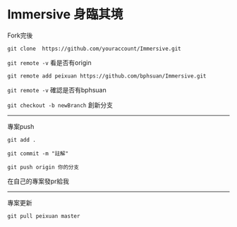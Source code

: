 # Immersive 身臨其境
<p>Fork完後</p>

`git clone  https://github.com/youraccount/Immersive.git`

`git remote -v` <span>看是否有origin</span>

`git remote add peixuan https://github.com/bphsuan/Immersive.git`

`git remote -v` <span>確認是否有bphsuan</span>

`git checkout -b newBranch` <span>創新分支</span>

<hr/>

<p>專案push</p>

`git add .`

`git commit -m "註解"`

`git push origin 你的分支`

<p>在自己的專案發pr給我</p>

<hr/>

<p>專案更新</p>

`git pull peixuan master`
